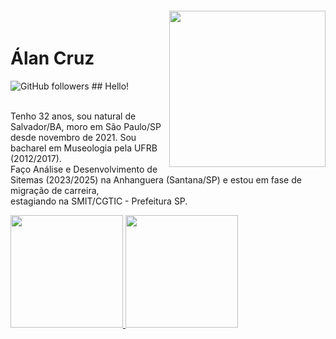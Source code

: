 <!DOCTYPE html>
<html lang="pt-BR">

<head>

<img align="right" width="250px" style="margin-top:-20px" src="https://i.ibb.co/jh6q0v4/alan-avatar.png">
<div dsplay="inline-block">
 
 <h1 align="left">Álan Cruz</h1>
 <img alt="GitHub followers" src="https://img.shields.io/github/followers/alanmugiwara">
 </head>

<body>
## Hello!

<br>Tenho 32 anos, sou natural de Salvador/BA, moro em São Paulo/SP desde novembro de 2021. Sou bacharel em Museologia pela UFRB (2012/2017).<br>Faço Análise e Desenvolvimento de Sitemas (2023/2025) na Anhanguera (Santana/SP) e estou em fase de migração de carreira,<br>estagiando na SMIT/CGTIC - Prefeitura SP.<br>

<div>
<a href="https://github.com/alanmugiwara">
<img loading="lazy" height="180em" src="https://github-readme-stats.vercel.app/api/top-langs/?username=alanmugiwara&layout=compact&langs_count=7&theme=dracula"/>
<img loading="lazy" height="180em" src="https://github-readme-stats.vercel.app/api?username=alanmugiwara&show_icons=true&theme=dracula&include_all_commits=true&count_private=true"/>
</div>
</body>


<!--
**alanmugiwara/alanmugiwara** is a ✨ _special_ ✨ repository because its `README.md` (this file) appears on your GitHub profile.

Here are some ideas to get you started:

- 🔭 I’m currently working on ...
- 🌱 I’m currently learning ...
- 👯 I’m looking to collaborate on ...
- 🤔 I’m looking for help with ...
- 💬 Ask me about ...
- 📫 How to reach me: ...
- 😄 Pronouns: ...
- ⚡ Fun fact: ...
-->
